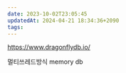 ```yaml
---
date: 2023-10-02T23:05:45
updatedAt: 2024-04-21 18:34:36+2090
tags: 
---
```

https://www.dragonflydb.io/

멀티쓰레드방식 memory db